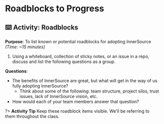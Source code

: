 # Roadblocks to Progress

## ⌨️ Activity: Roadblocks

**Purpose**: To list known or potential roadblocks for adopting InnerSource _(Time: ~15 minutes)_

1. Using a whiteboard, collection of sticky notes, or an issue in a repo, discuss and list the following questions as a group.

**Questions**:

- The benefits of InnerSource are great, but what will get in the way of us fully adopting InnerSource?
  - Think about some of the following: team structure, project silos, trust issues, lack of InnerSource vision, etc.
- How would each of your team members answer that question?

?> **Activity Tip** Keep these roadblock items visible. We'll be referring to them throughout the class.
